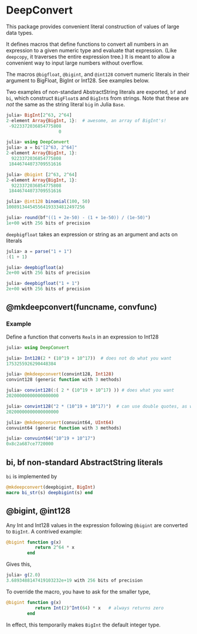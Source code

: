 # DeepConvert

This package provides convenient literal construction of values of
large data types.

It defines macros that define functions to convert all
numbers in an expression to a given numeric type and evaluate that
expression. (Like `deepcopy`, it traverses the entire expression tree.)
It is meant to allow a convenient way to input large
numbers without overflow.

The macros `@bigfloat`, `@bigint`, and `@int128` convert numeric literals
in their argument to BigFloat, BigInt or Int128. See examples below.

Two examples of non-standard AbstractString literals are exported,
`bf` and `bi`, which construct `BigFloat`s and
`BigInt`s from strings. Note that these are *not* the same as the string
literal `big` in Julia `Base`.

```julia
julia> BigInt[2^63, 2^64]
2-element Array{BigInt, 1}:  # awesome, an array of BigInt's!
 -9223372036854775808
                    0

julia> using DeepConvert
julia> a = bi"[2^63, 2^64]"
2-element Array{BigInt, 1}:
  9223372036854775808
 18446744073709551616

julia> @bigint [2^63, 2^64]
2-element Array{BigInt, 1}:
  9223372036854775808
 18446744073709551616
```

```julia
julia> @int128 binomial(100, 50)
100891344545564193334812497256
```

```julia
julia> round(bf"((1 + 2e-50) - (1 + 1e-50)) / (1e-50)")
1e+00 with 256 bits of precision
```

`deepbigfloat` takes an expression or string as an argument and acts on literals

```julia
julia> a = parse("1 + 1")
:(1 + 1)

julia> deepbigfloat(a)
2e+00 with 256 bits of precision

julia> deepbigfloat("1 + 1")
2e+00 with 256 bits of precision
```

## @mkdeepconvert(funcname, convfunc)

### Example

Define a function that converts `Real`s in an expression
to Int128

```julia
julia> using DeepConvert

julia> Int128(2 * (10^19 + 10^17))  # does not do what you want
1753255926290448384

julia> @mkdeepconvert(convint128, Int128)
convint128 (generic function with 3 methods)

julia> convint128(:( 2 * (10^19 + 10^17) )) # does what you want
20200000000000000000

julia> convint128("2 * (10^19 + 10^17)")  # can use double quotes, as well
20200000000000000000

julia> @mkdeepconvert(convuint64, UInt64)
convuint64 (generic function with 3 methods)

julia> convuint64("10^19 + 10^17")
0x8c2a687ce7720000
```

## bi, bf non-standard AbstractString literals

`bi` is implemented by

```julia
@mkdeepconvert(deepbigint, BigInt)
macro bi_str(s) deepbigint(s) end
```

## @bigint, @int128

Any Int and Int128 values in the expression following `@bigint` are converted to `BigInt`. A contrived
example:

```julia
@bigint function g(x)
           return 2^64 * x
        end
```
Gives this,

```julia
julia> g(2.0)
3.6893488147419103232e+19 with 256 bits of precision
```

To override the macro, you have to ask for the smaller type,
```julia
@bigint function g(x)
           return Int(2)^Int(64) * x   # always returns zero
        end
```

In effect, this temporarily makes `BigInt` the default integer type.
<!--  LocalWords:  DeepConvert AbstractString BigFloat BigInt julia
 -->
<!--  LocalWords:  BigInt's mkdeepconvert funcname convfunc convint
 -->
<!--  LocalWords:  convuint uint ce conv resa typeof resb deepbigint
 -->
<!--  LocalWords:  str deepcopy bigint deepbigfloat
 -->
